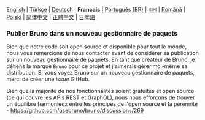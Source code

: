 [English](../../publishing.md)
| [Türkçe](./publishing_tr.md)
| [Deutsch](./publishing_de.md)
| **Français**
| [Português (BR)](./publishing_pt_br.md)
| [বাংলা](./publishing_bn.md)
| [Română](./publishing_ro.md)
| [Polski](./publishing_pl.md)
| [简体中文](./publishing_cn.md)
| [正體中文](./publishing_zhtw.md)
| [日本語](./publishing_ja.md)

### Publier Bruno dans un nouveau gestionnaire de paquets

Bien que notre code soit open source et disponible pour tout le monde, nous vous remercions de nous contacter avant de considérer sa publication sur un nouveau gestionnaire de paquets. En tant que créateur de Bruno, je détiens la marque `Bruno` pour ce projet et j'aimerais gérer moi-même sa distribution. Si vous voyez Bruno sur un nouveau gestionnaire de paquets, merci de créer une _issue_ GitHub.

Bien que la majorité de nos fonctionnalités soient gratuites et open source (ce qui couvre les APIs REST et GraphQL), nous nous efforçons de trouver un équilibre harmonieux entre les principes de l'open source et la pérennité - https://github.com/usebruno/bruno/discussions/269
